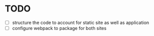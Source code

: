 # TODO

- [ ] structure the code to account for static site as well as application
- [ ] configure webpack to package for both sites